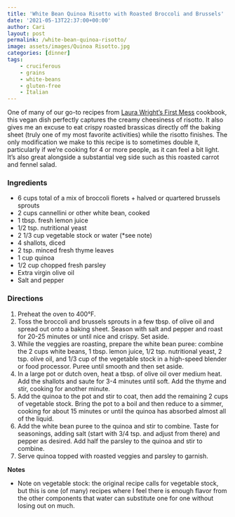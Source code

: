 ```yaml
---
title: 'White Bean Quinoa Risotto with Roasted Broccoli and Brussels'
date: '2021-05-13T22:37:00+00:00'
author: Cari
layout: post
permalink: /white-bean-quinoa-risotto/
image: assets/images/Quinoa Risotto.jpg
categories: [dinner]
tags:
    - cruciferous
    - grains
    - white-beans
    - gluten-free
    - Italian
---
```


One of many of our go-to recipes from [Laura Wright’s First Mess](https://thefirstmess.com/the-first-mess-cookbook/) cookbook, this vegan dish perfectly captures the creamy cheesiness of risotto. It also gives me an excuse to eat crispy roasted brassicas directly off the baking sheet (truly one of my most favorite activities) while the risotto finishes. The only modification we make to this recipe is to sometimes double it, particularly if we’re cooking for 4 or more people, as it can feel a bit light. It’s also great alongside a substantial veg side such as this roasted carrot and fennel salad.

### Ingredients

- 6 cups total of a mix of broccoli florets + halved or quartered brussels sprouts
- 2 cups cannellini or other white bean, cooked
- 1 tbsp. fresh lemon juice
- 1/2 tsp. nutritional yeast
- 2 1/3 cup vegetable stock or water (\*see note)
- 4 shallots, diced
- 2 tsp. minced fresh thyme leaves
- 1 cup quinoa
- 1/2 cup chopped fresh parsley
- Extra virgin olive oil
- Salt and pepper

### Directions

1. Preheat the oven to 400°F.
2. Toss the broccoli and brussels sprouts in a few tbsp. of olive oil and spread out onto a baking sheet. Season with salt and pepper and roast for 20-25 minutes or until nice and crispy. Set aside.
3. While the veggies are roasting, prepare the white bean puree: combine the 2 cups white beans, 1 tbsp. lemon juice, 1/2 tsp. nutritional yeast, 2 tsp. olive oil, and 1/3 cup of the vegetable stock in a high-speed blender or food processor. Puree until smooth and then set aside.
4. In a large pot or dutch oven, heat a tbsp. of olive oil over medium heat. Add the shallots and saute for 3-4 minutes until soft. Add the thyme and stir, cooking for another minute.
5. Add the quinoa to the pot and stir to coat, then add the remaining 2 cups of vegetable stock. Bring the pot to a boil and then reduce to a simmer, cooking for about 15 minutes or until the quinoa has absorbed almost all of the liquid.
6. Add the white bean puree to the quinoa and stir to combine. Taste for seasonings, adding salt (start with 3/4 tsp. and adjust from there) and pepper as desired. Add half the parsley to the quinoa and stir to combine.
7. Serve quinoa topped with roasted veggies and parsley to garnish.

**Notes**

- Note on vegetable stock: the original recipe calls for vegetable stock, but this is one (of many) recipes where I feel there is enough flavor from the other components that water can substitute one for one without losing out on much.